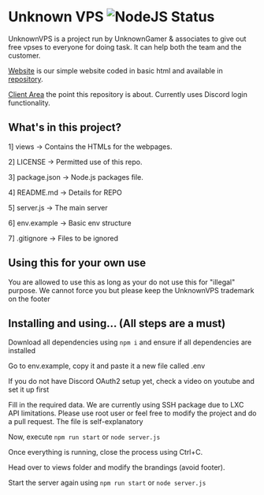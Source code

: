# Unknown VPS ![NodeJS Status](https://github.com/unknownpersonog/unknownvps-client/actions/workflows/node.js.yml/badge.svg?branch=main)

UnknownVPS is a project run by UnknownGamer & associates to give out free vpses to everyone for doing task. It can help both the team and the customer.

[Website](https://www.fogsmp.ml) is our simple website coded in basic html and available in [repository](https://github.com/unknownpersonog/unknownpersonog.github.io/).

[Client Area](https://client.fogsmp.ml/) the point this repository is about. Currently uses Discord login functionality.


## What's in this project?
1] views -> Contains the HTMLs for the webpages.

2] LICENSE -> Permitted use of this repo.

3] package.json -> Node.js packages file.

4] README.md -> Details for REPO

5] server.js -> The main server

6] env.example -> Basic env structure

7] .gitignore -> Files to be ignored

## Using this for your own use
You are allowed to use this as long as your do not use this for "illegal" purpose.
We cannot force you but please keep the UnknownVPS trademark on the footer

## Installing and using... (All steps are a must)
Download all dependencies using `npm i` and ensure if all dependencies are installed

Go to env.example, copy it and paste it a new file called .env

If you do not have Discord OAuth2 setup yet, check a video on youtube and set it up first

Fill in the required data. We are currently using SSH package due to LXC API limitations. Please use root user or feel free to modify the project and do a pull request.
The file is self-explanatory

Now, execute `npm run start` or `node server.js`

Once everything is running, close the process using Ctrl+C.

Head over to views folder and modify the brandings (avoid footer).

Start the server again using `npm run start` or `node server.js`
